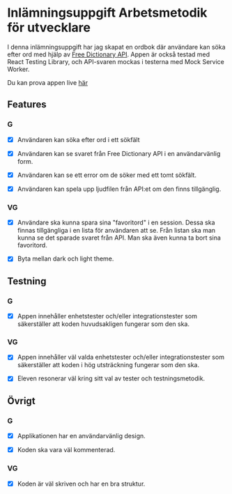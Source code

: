 # Inlämningsuppgift Arbetsmetodik för utvecklare

I denna inlämningsuppgift har jag skapat en ordbok där användare kan söka efter ord med hjälp av [Free Dictionary API](https://dictionaryapi.dev/). Appen är också testad med React Testing Library, och API-svaren mockas i testerna med Mock Service Worker.

Du kan prova appen live [här](https://dictionary-rtl.netlify.app/)

## Features

### G

- [x] Användaren kan söka efter ord i ett sökfält

- [x] Användaren kan se svaret från Free Dictionary API i en användarvänlig form.

- [x] Användaren kan se ett error om de söker med ett tomt sökfält.

- [x] Användaren kan spela upp ljudfilen från API:et om den finns tillgänglig.

### VG

- [x] Användare ska kunna spara sina "favoritord" i en session. Dessa ska finnas tillgängliga i en lista för användaren att se. Från listan ska man kunna se det sparade svaret från API. Man ska även kunna ta bort sina favoritord.

- [x] Byta mellan dark och light theme.

## Testning

### G

- [x] Appen innehåller enhetstester och/eller integrationstester som säkerställer att koden huvudsakligen fungerar som den ska.

### VG

- [x] Appen innehåller väl valda enhetstester och/eller integrationstester som säkerställer att koden i hög utsträckning fungerar som den ska.

- [x] Eleven resonerar väl kring sitt val av tester och testningsmetodik.

## Övrigt

### G

- [x] Applikationen har en användarvänlig design.

- [x] Koden ska vara väl kommenterad.

### VG

- [x] Koden är väl skriven och har en bra struktur.
